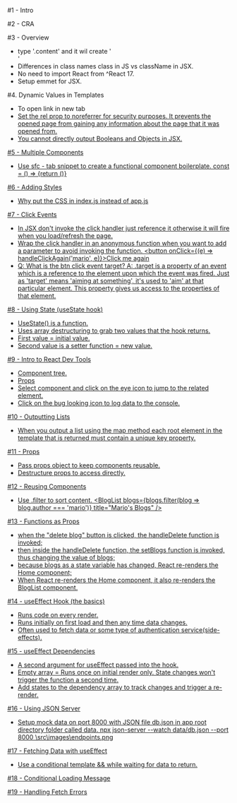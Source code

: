 #1 - Intro

#2 - CRA

#3 - Overview

- type '.content' and it wil create '<div className="content"></div>'
- Differences in class names class in JS vs className in JSX.
- No need to import React from ^React 17.
- Setup emmet for JSX.

#4. Dynamic Values in Templates

- To open link in new tab <a href={link} target="_blank" rel="noreferrer">
- Set the rel prop to noreferrer for security purposes. It prevents the opened page from gaining any information about the page that it was opened from.
- You cannot directly output Booleans and Objects in JSX.

#5 - Multiple Components

- Use sfc - tab snippet to create a functional component boilerplate.
  const = () => {return ()}

#6 - Adding Styles

- Why put the CSS in index.js instead of app.js

#7 - Click Events

- In JSX don't invoke the click handler just reference it otherwise it will fire when you load/refresh the page.
- Wrap the click handler in an anonymous function when you want to add a parameter to avoid invoking the function. <button onClick={(e) => handleClickAgain('mario', e)}>Click me again</button>
- Q: What is the btn click event target?
  A: .target is a property of an event which is a reference to the element upon which the event was fired. Just as 'target' means 'aiming at something', it's used to 'aim' at that particular element. This property gives us access to the properties of that element.

#8 - Using State (useState hook)

- UseState() is a function.
- Uses array destructuring to grab two values that the hook returns.
- First value = initial value.
- Second value is a setter function = new value.

#9 - Intro to React Dev Tools

- Component tree.
- Props
- Select component and click on the eye icon to jump to the related element.
- Click on the bug looking icon to log data to the console.

#10 - Outputting Lists

- When you output a list using the map method each root element in the template that is returned must contain a unique key property.

#11 - Props

- Pass props object to keep components reusable.
- Destructure props to access directly.

#12 - Reusing Components

- Use .filter to sort content.
  <BlogList blogs={blogs.filter(blog => blog.author === 'mario')} title="Mario's Blogs" />

#13 - Functions as Props

- when the "delete blog" button is clicked, the handleDelete function is invoked;
- then inside the handleDelete function, the setBlogs function is invoked, thus changing the value of blogs;
- because blogs as a state variable has changed, React re-renders the Home component;
- When React re-renders the Home component, it also re-renders the BlogList component.

#14 - useEffect Hook (the basics)

- Runs code on every render.
- Runs initially on first load and then any time data changes.
- Often used to fetch data or some type of authentication service(side-effects).

#15 - useEffect Dependencies

- A second argument for useEffect passed into the hook.
- Empty array = Runs once on initial render only. State changes won't trigger the function a second time.
- Add states to the dependency array to track changes and trigger a re-render.

#16 - Using JSON Server

- Setup mock data on port 8000 with JSON file db.json in app root directory folder called data.
  npx json-server --watch data/db.json --port 8000
  \src\images\endpoints.png

#17 - Fetching Data with useEffect

- Use a conditional template && while waiting for data to return.

#18 - Conditional Loading Message

#19 - Handling Fetch Errors
